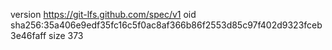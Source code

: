 version https://git-lfs.github.com/spec/v1
oid sha256:35a406e9edf35fc16c5f0ac8af366b86f2553d85c97f402d9323fceb3e46faff
size 373

